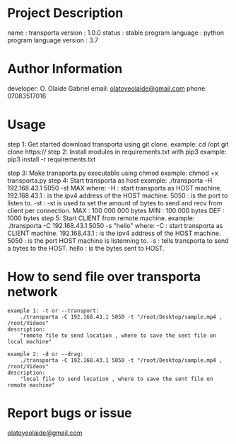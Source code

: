 Project Description
===================
name : transporta
version : 1.0.0
status : stable
program language : python
program language version : 3.7


Author Information
==================
developer: O. Olaide Gabriel
email: olatoyeolaide@gmail.com
phone: 07083517016

Usage
==================
step 1: Get started
	download transporta using git clone.
	example:
		cd /opt
		git clone https://
step 2: Install modules in requirements.txt with pip3
	example:
		pip3 install -r requirements.txt

step 3: Make transporta.py executable using chmod
	example:
		chmod +x transporta.py
step 4: Start transporta as host
	example:
		./transporta -H 192.168.43.1 5050 -st MAX
	where:
		-H : start transporta as HOST machine.
		192.168.43.1 : is the ipv4 address of the HOST machine.
		5050 :  is the port to listen to.
		-st : -st is used to set the amount of bytes to send and recv from client per connection.
			MAX : 100 000 000 bytes
			MIN : 100 000 bytes
			DEF : 1000 bytes
step 5: Start CLIENT from remote machine.
	example:
		./transporta -C 192.168.43.1 5050 -s "hello"
	where:
		-C : start transporta as CLIENT machine.
		192.168.43.1 :  is the ipv4 address of the HOST machine.
		5050 :  is the port HOST machine is listenning to.
		-s : tells transporta to send a bytes to the HOST.
		hello : is the bytes sent to HOST.

How to send file over transporta network
========================================
	example 1: -t or --transport:
		./transporta -C 192.168.43.1 5050 -t "/root/Desktop/sample.mp4 , /root/Videos"
	description:
		"remote file to send location , where to save the sent file on local machine"
	
	example 2: -d or --drag:
		./transporta -C 192.168.43.1 5050 -t "/root/Desktop/sample.mp4 , /root/Videos"
	description:
		"local file to send location , where to save the sent file on remote machine"


Report bugs or issue
=====================
olatoyeolaide@gmail.com

	
		
	
	
			
		 


